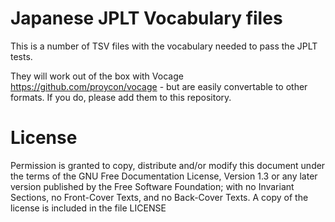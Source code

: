 # Japanese JPLT Vocabulary files

This is a number of TSV files with the vocabulary needed to pass the JPLT tests. 

They will work out of the box with Vocage https://github.com/proycon/vocage - but are easily convertable to other formats. If you do, please add them to this repository. 

# License
   Permission is granted to copy, distribute and/or modify this
   document under the terms of the GNU Free Documentation License,
   Version 1.3 or any later version published by the Free Software
   Foundation; with no Invariant Sections, no Front-Cover Texts, and
   no Back-Cover Texts.  A copy of the license is included in the
   file LICENSE
